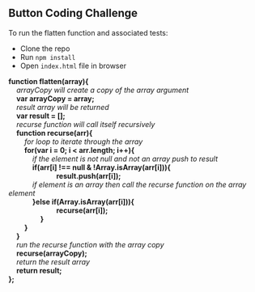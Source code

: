 ## Button Coding Challenge

To run the flatten function and associated tests:

- Clone the repo
- Run `npm install`
- Open `index.html` file in browser

**function flatten(array){**      
  &nbsp;&nbsp;&nbsp;&nbsp;*arrayCopy will create a copy of the array argument*       
  &nbsp;&nbsp;&nbsp;&nbsp;**var arrayCopy = array;**            
  &nbsp;&nbsp;&nbsp;&nbsp;*result array will be returned*         
  &nbsp;&nbsp;&nbsp;&nbsp;**var result = [];**             
  &nbsp;&nbsp;&nbsp;&nbsp;*recurse function will call itself recursively*          
  &nbsp;&nbsp;&nbsp;&nbsp;**function recurse(arr){**       
    &nbsp;&nbsp;&nbsp;&nbsp;&nbsp;&nbsp;&nbsp;&nbsp;*for loop to iterate through the array*       
    &nbsp;&nbsp;&nbsp;&nbsp;&nbsp;&nbsp;&nbsp;&nbsp;**for(var i = 0; i < arr.length; i++){**   
      &nbsp;&nbsp;&nbsp;&nbsp;&nbsp;&nbsp;&nbsp;&nbsp;&nbsp;&nbsp;&nbsp;&nbsp;*if the element is not null and not an array push to result*                
      &nbsp;&nbsp;&nbsp;&nbsp;&nbsp;&nbsp;&nbsp;&nbsp;&nbsp;&nbsp;&nbsp;&nbsp;**if(arr[i] !== null & !Array.isArray(arr[i])){**        
        &nbsp;&nbsp;&nbsp;&nbsp;&nbsp;&nbsp;&nbsp;&nbsp;&nbsp;&nbsp;&nbsp;&nbsp;&nbsp;&nbsp;&nbsp;&nbsp;&nbsp;&nbsp;&nbsp;&nbsp;&nbsp;&nbsp;&nbsp;&nbsp;**result.push(arr[i]);**             
        &nbsp;&nbsp;&nbsp;&nbsp;&nbsp;&nbsp;&nbsp;&nbsp;&nbsp;&nbsp;&nbsp;&nbsp;*if element is an array then call the recurse function on the array element*     
      &nbsp;&nbsp;&nbsp;&nbsp;&nbsp;&nbsp;&nbsp;&nbsp;&nbsp;&nbsp;&nbsp;&nbsp;**}else if(Array.isArray(arr[i])){**           
        &nbsp;&nbsp;&nbsp;&nbsp;&nbsp;&nbsp;&nbsp;&nbsp;&nbsp;&nbsp;&nbsp;&nbsp;&nbsp;&nbsp;&nbsp;&nbsp;&nbsp;&nbsp;&nbsp;&nbsp;&nbsp;&nbsp;&nbsp;&nbsp;**recurse(arr[i]);**            
      &nbsp;&nbsp;&nbsp;&nbsp;&nbsp;&nbsp;&nbsp;&nbsp;&nbsp;&nbsp;&nbsp;&nbsp;&nbsp;&nbsp;&nbsp;&nbsp;**}**            
      &nbsp;&nbsp;&nbsp;&nbsp;&nbsp;&nbsp;&nbsp;&nbsp;**}**            
  &nbsp;&nbsp;&nbsp;&nbsp;**}**          
  &nbsp;&nbsp;&nbsp;&nbsp;*run the recurse function with the array copy*          
  &nbsp;&nbsp;&nbsp;&nbsp;**recurse(arrayCopy);**         
  &nbsp;&nbsp;&nbsp;&nbsp;*return the result array*               
  &nbsp;&nbsp;&nbsp;&nbsp;**return result;**          
**};**           

